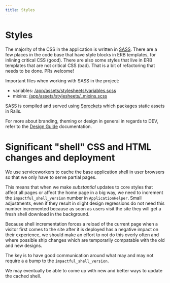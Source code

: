 ```yaml
---
title: Styles
---
```


# Styles

The majority of the CSS in the application is written in
[SASS](https://sass-lang.com/). There are a few places in the code base that
have style blocks in ERB templates, for inlining critical CSS (good). There are
also some styles that live in ERB templates that are not critical CSS (bad).
That is a bit of refactoring that needs to be done. PRs welcome!

Important files when working with SASS in the project:

- variables:
  [/app/assets/stylesheets/variables.scss](https://github.com/thepracticaldev/dev.to/blob/master/app/assets/stylesheets/variables.scss)
- mixins:
  [/app/assets/stylesheets/\_mixins.scss](https://github.com/thepracticaldev/dev.to/blob/master/app/assets/stylesheets/_mixins.scss)

SASS is compiled and served using
[Sprockets](https://github.com/rails/sprockets-rails) which packages static
assets in Rails.

For more about branding, theming or design in general in regards to DEV, refer
to the [Design Guide](/design) documentation.

# Significant "shell" CSS and HTML changes and deployment

We use serviceworkers to cache the base application shell in user browsers so
that we only have to serve partial pages.

This means that when we make _substantial_ updates to core styles that affect
all pages or affect the home page in a big way, we need to increment the
`impactful_shell_version` number in `ApplicationHelper`. Small adjustments, even
if they result in slight design regressions do not need this number incremented
because as soon as users visit the site they will get a fresh shell download in
the background.

Because shell incrementation forces a reload of the current page when a visitor
first comes to the site after it is deployed has a negative impact on their
experience, we should make an effort to not do this overly often and where
possible ship changes which are temporarily compatable with the old and new
designs.

The key is to have good communication around what may and may not require a a
bump to the `impactful_shell_version`.

We may eventually be able to come up with new and better ways to update the
cached shell.
